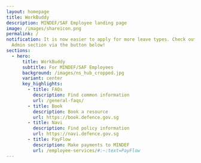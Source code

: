 ```yaml
---
layout: homepage
title: WorkBuddy
description: MINDEF/SAF Employee landing page
image: /images/shareicon.png
permalink: /
notification: It is now easier to apply for more leave types. Check out the HR
  Admin section via the button below!
sections:
  - hero:
      title: WorkBuddy
      subtitle: For MINDEF/SAF Employees
      background: /images/ns_hub_cropped.jpg
      variant: center
      key_highlights:
        - title: FAQs
          description: Find common information
          url: /general-faqs/
        - title: Book
          description: Book a resource
          url: https://book.defence.gov.sg
        - title: Navi
          description: Find policy information
          url: https://navi.defence.gov.sg
        - title: PayFlow
          description: Make payments to MINDEF
          url: /employee-services/#:~:text=PayFlow
---
```

